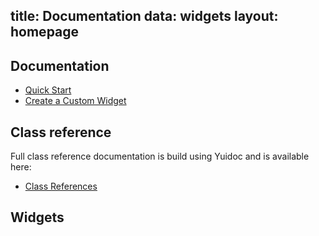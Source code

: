 title: Documentation
data: widgets
layout: homepage
---

## Documentation

* [Quick Start](quick-start.html)
* [Create a Custom Widget](custom-widget.html)


## Class reference

Full class reference documentation is build using Yuidoc and is available here:

* [Class References](../ref/)


## Widgets
